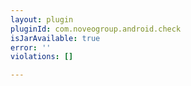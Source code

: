 ```yaml
---
layout: plugin
pluginId: com.noveogroup.android.check
isJarAvailable: true
error: ''
violations: []

---
```


